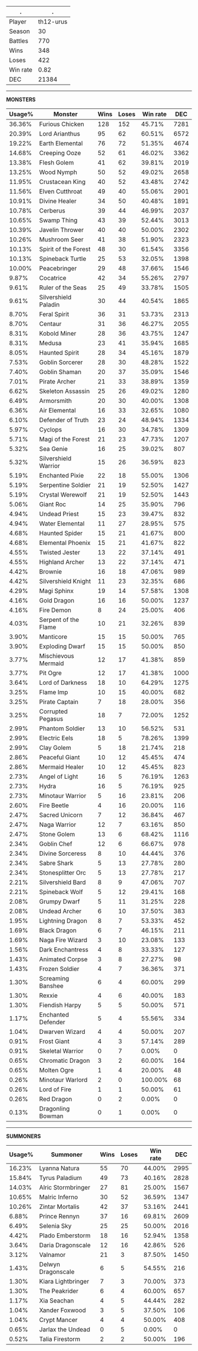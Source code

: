 .|.
|-|-
Player|th12-urus
Season|30
Battles|770
Wins|348
Loses|422
Win rate|0.82
DEC|21384

---
**MONSTERS**

Usage%|Monster|Wins|Loses|Win rate|DEC|
-|-|-|-|-|-|
36.36%|Furious Chicken|128|152|45.71%|7281|
20.39%|Lord Arianthus|95|62|60.51%|6572|
19.22%|Earth Elemental|76|72|51.35%|4674|
14.68%|Creeping Ooze|52|61|46.02%|3362|
13.38%|Flesh Golem|41|62|39.81%|2019|
13.25%|Wood Nymph|50|52|49.02%|2658|
11.95%|Crustacean King|40|52|43.48%|2742|
11.56%|Elven Cutthroat|49|40|55.06%|2901|
10.91%|Divine Healer|34|50|40.48%|1891|
10.78%|Cerberus|39|44|46.99%|2037|
10.65%|Swamp Thing|43|39|52.44%|3013|
10.39%|Javelin Thrower|40|40|50.00%|2302|
10.26%|Mushroom Seer|41|38|51.90%|2323|
10.13%|Spirit of the Forest|48|30|61.54%|3356|
10.13%|Spineback Turtle|25|53|32.05%|1398|
10.00%|Peacebringer|29|48|37.66%|1546|
9.87%|Cocatrice|42|34|55.26%|2797|
9.61%|Ruler of the Seas|25|49|33.78%|1505|
9.61%|Silvershield Paladin|30|44|40.54%|1865|
8.70%|Feral Spirit|36|31|53.73%|2313|
8.70%|Centaur|31|36|46.27%|2055|
8.31%|Kobold Miner|28|36|43.75%|1247|
8.31%|Medusa|23|41|35.94%|1685|
8.05%|Haunted Spirit|28|34|45.16%|1879|
7.53%|Goblin Sorcerer|28|30|48.28%|1522|
7.40%|Goblin Shaman|20|37|35.09%|1546|
7.01%|Pirate Archer|21|33|38.89%|1359|
6.62%|Skeleton Assassin|25|26|49.02%|1280|
6.49%|Armorsmith|20|30|40.00%|1308|
6.36%|Air Elemental|16|33|32.65%|1080|
6.10%|Defender of Truth|23|24|48.94%|1334|
5.97%|Cyclops|16|30|34.78%|1309|
5.71%|Magi of the Forest|21|23|47.73%|1207|
5.32%|Sea Genie|16|25|39.02%|807|
5.32%|Silvershield Warrior|15|26|36.59%|823|
5.19%|Enchanted Pixie|22|18|55.00%|1306|
5.19%|Serpentine Soldier|21|19|52.50%|1427|
5.19%|Crystal Werewolf|21|19|52.50%|1443|
5.06%|Giant Roc|14|25|35.90%|796|
4.94%|Undead Priest|15|23|39.47%|832|
4.94%|Water Elemental|11|27|28.95%|575|
4.68%|Haunted Spider|15|21|41.67%|800|
4.68%|Elemental Phoenix|15|21|41.67%|822|
4.55%|Twisted Jester|13|22|37.14%|491|
4.55%|Highland Archer|13|22|37.14%|471|
4.42%|Brownie|16|18|47.06%|989|
4.42%|Silvershield Knight|11|23|32.35%|686|
4.29%|Magi Sphinx|19|14|57.58%|1308|
4.16%|Gold Dragon|16|16|50.00%|1237|
4.16%|Fire Demon|8|24|25.00%|406|
4.03%|Serpent of the Flame|10|21|32.26%|839|
3.90%|Manticore|15|15|50.00%|765|
3.90%|Exploding Dwarf|15|15|50.00%|850|
3.77%|Mischievous Mermaid|12|17|41.38%|859|
3.77%|Pit Ogre|12|17|41.38%|1000|
3.64%|Lord of Darkness|18|10|64.29%|1275|
3.25%|Flame Imp|10|15|40.00%|682|
3.25%|Pirate Captain|7|18|28.00%|356|
3.25%|Corrupted Pegasus|18|7|72.00%|1252|
2.99%|Phantom Soldier|13|10|56.52%|531|
2.99%|Electric Eels|18|5|78.26%|1399|
2.99%|Clay Golem|5|18|21.74%|218|
2.86%|Peaceful Giant|10|12|45.45%|474|
2.86%|Mermaid Healer|10|12|45.45%|823|
2.73%|Angel of Light|16|5|76.19%|1263|
2.73%|Hydra|16|5|76.19%|925|
2.73%|Minotaur Warrior|5|16|23.81%|206|
2.60%|Fire Beetle|4|16|20.00%|116|
2.47%|Sacred Unicorn|7|12|36.84%|467|
2.47%|Naga Warrior|12|7|63.16%|850|
2.47%|Stone Golem|13|6|68.42%|1116|
2.34%|Goblin Chef|12|6|66.67%|978|
2.34%|Divine Sorceress|8|10|44.44%|376|
2.34%|Sabre Shark|5|13|27.78%|280|
2.34%|Stonesplitter Orc|5|13|27.78%|217|
2.21%|Silvershield Bard|8|9|47.06%|707|
2.21%|Spineback Wolf|5|12|29.41%|168|
2.08%|Grumpy Dwarf|5|11|31.25%|228|
2.08%|Undead Archer|6|10|37.50%|383|
1.95%|Lightning Dragon|8|7|53.33%|452|
1.69%|Black Dragon|6|7|46.15%|211|
1.69%|Naga Fire Wizard|3|10|23.08%|133|
1.56%|Dark Enchantress|4|8|33.33%|127|
1.43%|Animated Corpse|3|8|27.27%|98|
1.43%|Frozen Soldier|4|7|36.36%|371|
1.30%|Screaming Banshee|6|4|60.00%|299|
1.30%|Rexxie|4|6|40.00%|183|
1.30%|Fiendish Harpy|5|5|50.00%|571|
1.17%|Enchanted Defender|5|4|55.56%|334|
1.04%|Dwarven Wizard|4|4|50.00%|207|
0.91%|Frost Giant|4|3|57.14%|289|
0.91%|Skeletal Warrior|0|7|0.00%|0|
0.65%|Chromatic Dragon|3|2|60.00%|164|
0.65%|Molten Ogre|1|4|20.00%|48|
0.26%|Minotaur Warlord|2|0|100.00%|68|
0.26%|Lord of Fire|1|1|50.00%|61|
0.26%|Red Dragon|0|2|0.00%|0|
0.13%|Dragonling Bowman|0|1|0.00%|0|

---
**SUMMONERS**

Usage%|Summoner|Wins|Loses|Win rate|DEC|
-|-|-|-|-|-|
16.23%|Lyanna Natura|55|70|44.00%|2995|
15.84%|Tyrus Paladium|49|73|40.16%|2828|
14.03%|Alric Stormbringer|27|81|25.00%|1567|
10.65%|Malric Inferno|30|52|36.59%|1347|
10.26%|Zintar Mortalis|42|37|53.16%|2441|
6.88%|Prince Rennyn|37|16|69.81%|2609|
6.49%|Selenia Sky|25|25|50.00%|2016|
4.42%|Plado Emberstorm|18|16|52.94%|1358|
3.64%|Daria Dragonscale|12|16|42.86%|526|
3.12%|Valnamor|21|3|87.50%|1450|
1.43%|Delwyn Dragonscale|6|5|54.55%|216|
1.30%|Kiara Lightbringer|7|3|70.00%|373|
1.30%|The Peakrider|6|4|60.00%|657|
1.17%|Xia Seachan|4|5|44.44%|282|
1.04%|Xander Foxwood|3|5|37.50%|106|
1.04%|Crypt Mancer|4|4|50.00%|408|
0.65%|Jarlax the Undead|0|5|0.00%|0|
0.52%|Talia Firestorm|2|2|50.00%|196|
